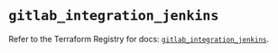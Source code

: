 # `gitlab_integration_jenkins`

Refer to the Terraform Registry for docs: [`gitlab_integration_jenkins`](https://registry.terraform.io/providers/gitlabhq/gitlab/18.4.1/docs/resources/integration_jenkins).
